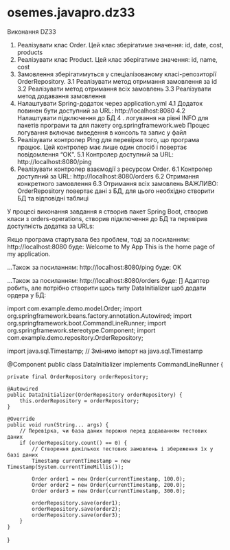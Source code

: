 # osemes.javapro.dz33

Виконання DZ33

1. Реалізувати клас Order. Цей клас зберігатиме значення: id, date, cost, products
2. Реалізувати клас Product. Цей клас зберігатиме значення: id, name, cost
3. Замовлення зберігатимуться у спеціалізованому класі-репозиторії OrderRepository. 
3.1 Реалізувати метод отримання замовлення за id
3.2 Реалізувати метод отримання всіх замовлень
3.3 Реалізувати метод додавання замовлення
4. Налаштувати Spring-додаток через application.yml
4.1 Додаток повинен бути доступний за URL: http://localhost:8080
4.2 Налаштувати підключення до БД
4 . логування на рівні INFO для пакетів програми та для пакету org.springframework.web 
Процес логування включає виведення в консоль та запис у файл
5. Реалізувати контролер Ping для перевірки того, що програма працює. Цей контролер має лише один спосіб і повертає повідомлення “ОК”.
5.1 Контролер доступний за URL: http://localhost:8080/ping
6. Реалізувати контролер взаємодії з ресурсом Order.
6.1 Контролер доступний за URL: http://localhost:8080/orders
6.2 Отримання конкретного замовлення
6.3 Отримання всіх замовлень
ВАЖЛИВО: OrderRepository повертає дані з БД, для цього необхідно створити БД та відповідні таблиці

У процесі виконання завдання я створив пакет Spring Boot, створив класи з orders-operations, створив підключення до БД та перевірив доступність додатка за URLs:

Якщо програма стартувала без проблем, тоді за посиланням:
http://localhost:8080
буде:
Welcome to My App
This is the home page of my application.

...Також за посиланням:
http://localhost:8080/ping
буде:
OK

...Також за посиланням:
http://localhost:8080/orders
буде:
[]
Адаптер робить, але потрібно створити щось типу DataInitializer щоб додати ордера у БД:

import com.example.demo.model.Order;
import org.springframework.beans.factory.annotation.Autowired;
import org.springframework.boot.CommandLineRunner;
import org.springframework.stereotype.Component;
import com.example.demo.repository.OrderRepository;

import java.sql.Timestamp; // Змінимо імпорт на java.sql.Timestamp

@Component
public class DataInitializer implements CommandLineRunner {

    private final OrderRepository orderRepository;

    @Autowired
    public DataInitializer(OrderRepository orderRepository) {
        this.orderRepository = orderRepository;
    }

    @Override
    public void run(String... args) {
        // Перевірка, чи база даних порожня перед додаванням тестових даних
        if (orderRepository.count() == 0) {
            // Створення декількох тестових замовлень і збереження їх у базі даних
            Timestamp currentTimestamp = new Timestamp(System.currentTimeMillis());

            Order order1 = new Order(currentTimestamp, 100.0);
            Order order2 = new Order(currentTimestamp, 200.0);
            Order order3 = new Order(currentTimestamp, 300.0);

            orderRepository.save(order1);
            orderRepository.save(order2);
            orderRepository.save(order3);
        }
    }
}



